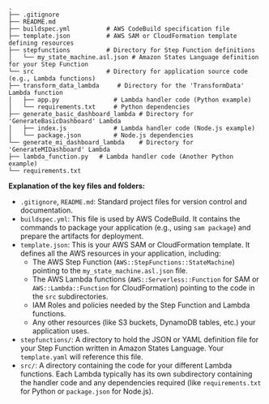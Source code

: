 ```
.
├── .gitignore
├── README.md
├── buildspec.yml          # AWS CodeBuild specification file
├── template.json          # AWS SAM or CloudFormation template defining resources
├── stepfunctions          # Directory for Step Function definitions
│   └── my_state_machine.asl.json # Amazon States Language definition for your Step Function
└── src                    # Directory for application source code (e.g., Lambda functions)
├── transform_data_lambda     # Directory for the 'TransformData' Lambda function
│   ├── app.py               # Lambda handler code (Python example)
│   └── requirements.txt     # Python dependencies
├── generate_basic_dashboard_lambda # Directory for 'GenerateBasicDashboard' Lambda
│   ├── index.js             # Lambda handler code (Node.js example)
│   └── package.json         # Node.js dependencies
└── generate_mi_dashboard_lambda    # Directory for 'GenerateMIDashboard' Lambda
├── lambda_function.py   # Lambda handler code (Another Python example)
└── requirements.txt
```
**Explanation of the key files and folders:**

* `.gitignore`, `README.md`: Standard project files for version control and documentation.
* `buildspec.yml`: This file is used by AWS CodeBuild. It contains the commands to package your application (e.g., using `sam package`) and prepare the artifacts for deployment.
* `template.json`: This is your AWS SAM or CloudFormation template. It defines all the AWS resources in your application, including:
    * The AWS Step Function (`AWS::StepFunctions::StateMachine`) pointing to the `my_state_machine.asl.json` file.
    * The AWS Lambda functions (`AWS::Serverless::Function` for SAM or `AWS::Lambda::Function` for CloudFormation) pointing to the code in the `src` subdirectories.
    * IAM Roles and policies needed by the Step Function and Lambda functions.
    * Any other resources (like S3 buckets, DynamoDB tables, etc.) your application uses.
* `stepfunctions/`: A directory to hold the JSON or YAML definition file for your Step Function written in Amazon States Language. Your `template.yaml` will reference this file.
* `src/`: A directory containing the code for your different Lambda functions. Each Lambda typically has its own subdirectory containing the handler code and any dependencies required (like `requirements.txt` for Python or `package.json` for Node.js).
